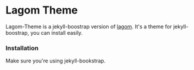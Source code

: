 # Lagom Theme

Lagom-Theme is a jekyll-boostrap version of [lagom](https://github.com/swanson/lagom). It's a theme for jekyll-boostrap, you can install easily.

### Installation

Make sure you're using jekyll-bookstrap.